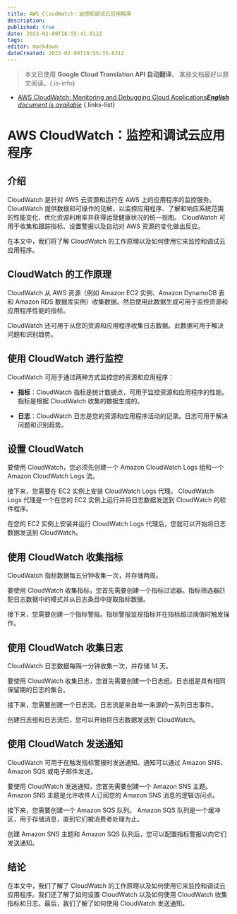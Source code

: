 ```yaml
---
title: AWS CloudWatch：监控和调试云应用程序
description: 
published: true
date: 2023-02-09T16:55:41.912Z
tags: 
editor: markdown
dateCreated: 2023-02-09T16:55:35.631Z
---
```


> 本文已使用 **Google Cloud Translation API 自动翻译**。
某些文档最好以原文阅读。{.is-info}



- [AWS CloudWatch: Monitoring and Debugging Cloud Applications***English** document is available*](/en/Knowledge-base/Cloud/aws-cloudwatch-monitoring-and-debugging-cloud-applications)
{.links-list}


# AWS CloudWatch：监控和调试云应用程序

## 介绍

CloudWatch 是针对 AWS 云资源和运行在 AWS 上的应用程序的监控服务。 CloudWatch 提供数据和可操作的见解，以监控应用程序、了解和响应系统范围的性能变化、优化资源利用率并获得运营健康状况的统一视图。 CloudWatch 可用于收集和跟踪指标、设置警报以及自动对 AWS 资源的变化做出反应。

在本文中，我们将了解 CloudWatch 的工作原理以及如何使用它来监控和调试云应用程序。

## CloudWatch 的工作原理

CloudWatch 从 AWS 资源（例如 Amazon EC2 实例、Amazon DynamoDB 表和 Amazon RDS 数据库实例）收集数据。然后使用此数据生成可用于监控资源和应用程序性能的指标。

CloudWatch 还可用于从您的资源和应用程序收集日志数据。此数据可用于解决问题和识别趋势。

## 使用 CloudWatch 进行监控

CloudWatch 可用于通过两种方式监控您的资源和应用程序：

- **指标**：CloudWatch 指标是统计数据点，可用于监控资源和应用程序的性能。指标是根据 CloudWatch 收集的数据生成的。

- **日志**：CloudWatch 日志是您的资源和应用程序活动的记录。日志可用于解决问题和识别趋势。

## 设置 CloudWatch

要使用 CloudWatch，您必须先创建一个 Amazon CloudWatch Logs 组和一个 Amazon CloudWatch Logs 流。

接下来，您需要在 EC2 实例上安装 CloudWatch Logs 代理。 CloudWatch Logs 代理是一个在您的 EC2 实例上运行并将日志数据发送到 CloudWatch 的软件程序。

在您的 EC2 实例上安装并运行 CloudWatch Logs 代理后，您就可以开始将日志数据发送到 CloudWatch。

## 使用 CloudWatch 收集指标

CloudWatch 指标数据每五分钟收集一次，并存储两周。

要使用 CloudWatch 收集指标，您首先需要创建一个指标过滤器。指标筛选器匹配日志数据中的模式并从日志条目中提取指标数据。

接下来，您需要创建一个指标警报。指标警报监视指标并在指标超过阈值时触发操作。

## 使用 CloudWatch 收集日志

CloudWatch 日志数据每隔一分钟收集一次，并存储 14 天。

要使用 CloudWatch 收集日志，您首先需要创建一个日志组。日志组是具有相同保留期的日志的集合。

接下来，您需要创建一个日志流。日志流是来自单一来源的一系列日志事件。

创建日志组和日志流后，您可以开始将日志数据发送到 CloudWatch。

## 使用 CloudWatch 发送通知

CloudWatch 可用于在触发指标警报时发送通知。通知可以通过 Amazon SNS、Amazon SQS 或电子邮件发送。

要使用 CloudWatch 发送通知，您首先需要创建一个 Amazon SNS 主题。 Amazon SNS 主题是允许收件人订阅您的 Amazon SNS 消息的逻辑访问点。

接下来，您需要创建一个 Amazon SQS 队列。 Amazon SQS 队列是一个缓冲区，用于存储消息，直到它们被消费者处理为止。

创建 Amazon SNS 主题和 Amazon SQS 队列后，您可以配置指标警报以向它们发送通知。

## 结论

在本文中，我们了解了 CloudWatch 的工作原理以及如何使用它来监控和调试云应用程序。我们还了解了如何设置 CloudWatch 以及如何使用 CloudWatch 收集指标和日志。最后，我们了解了如何使用 CloudWatch 发送通知。